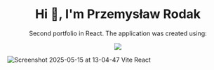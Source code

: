 <h1 align="center">Hi 👋, I'm Przemysław Rodak</h1>
<p align="center">Second portfolio in React. The application was created using:</p>

<div align="center">
  <p align="center">
  <a href="https://skillicons.dev">
    <img src="https://skillicons.dev/icons?i=react,js,tailwind" />
  </a>
</p>
</div>

![Screenshot 2025-05-15 at 13-04-47 Vite React](https://github.com/user-attachments/assets/b597e844-2984-4a94-8970-d0d6416f627b)
